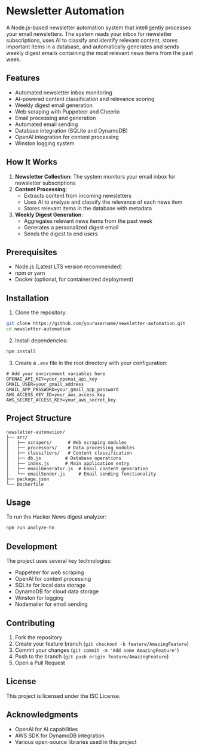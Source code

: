 # Newsletter Automation

A Node.js-based newsletter automation system that intelligently processes your email newsletters. The system reads your inbox for newsletter subscriptions, uses AI to classify and identify relevant content, stores important items in a database, and automatically generates and sends weekly digest emails containing the most relevant news items from the past week.

## Features

- Automated newsletter inbox monitoring
- AI-powered content classification and relevance scoring
- Weekly digest email generation
- Web scraping with Puppeteer and Cheerio
- Email processing and generation
- Automated email sending
- Database integration (SQLite and DynamoDB)
- OpenAI integration for content processing
- Winston logging system

## How It Works

1. **Newsletter Collection**: The system monitors your email inbox for newsletter subscriptions
2. **Content Processing**: 
   - Extracts content from incoming newsletters
   - Uses AI to analyze and classify the relevance of each news item
   - Stores relevant items in the database with metadata
3. **Weekly Digest Generation**:
   - Aggregates relevant news items from the past week
   - Generates a personalized digest email
   - Sends the digest to end users

## Prerequisites

- Node.js (Latest LTS version recommended)
- npm or yarn
- Docker (optional, for containerized deployment)

## Installation

1. Clone the repository:
```bash
git clone https://github.com/yourusername/newsletter-automation.git
cd newsletter-automation
```

2. Install dependencies:
```bash
npm install
```

3. Create a `.env` file in the root directory with your configuration:
```env
# Add your environment variables here
OPENAI_API_KEY=your_openai_api_key
GMAIL_USER=your_gmail_address
GMAIL_APP_PASSWORD=your_gmail_app_password
AWS_ACCESS_KEY_ID=your_aws_access_key
AWS_SECRET_ACCESS_KEY=your_aws_secret_key
```

## Project Structure

```
newsletter-automation/
├── src/
│   ├── scrapers/      # Web scraping modules
│   ├── processors/    # Data processing modules
│   ├── classifiers/   # Content classification
│   ├── db.js         # Database operations
│   ├── index.js      # Main application entry
│   ├── emailGenerator.js  # Email content generation
│   └── emailSender.js     # Email sending functionality
├── package.json
└── Dockerfile
```

## Usage

To run the Hacker News digest analyzer:
```bash
npm run analyze-hn
```

## Development

The project uses several key technologies:
- Puppeteer for web scraping
- OpenAI for content processing
- SQLite for local data storage
- DynamoDB for cloud data storage
- Winston for logging
- Nodemailer for email sending

## Contributing

1. Fork the repository
2. Create your feature branch (`git checkout -b feature/AmazingFeature`)
3. Commit your changes (`git commit -m 'Add some AmazingFeature'`)
4. Push to the branch (`git push origin feature/AmazingFeature`)
5. Open a Pull Request

## License

This project is licensed under the ISC License.

## Acknowledgments

- OpenAI for AI capabilities
- AWS SDK for DynamoDB integration
- Various open-source libraries used in this project 